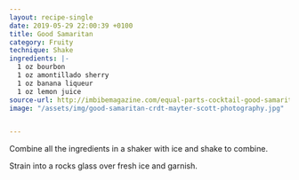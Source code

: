 ```yaml
---
layout: recipe-single
date: 2019-05-29 22:00:39 +0100
title: Good Samaritan
category: Fruity
technique: Shake
ingredients: |-
  1 oz bourbon
  1 oz amontillado sherry
  1 oz banana liqueur
  1 oz lemon juice
source-url: http://imbibemagazine.com/equal-parts-cocktail-good-samaritan/
image: "/assets/img/good-samaritan-crdt-mayter-scott-photography.jpg"


---
```

Combine all the ingredients in a shaker with ice and shake to combine.

Strain into a rocks glass over fresh ice and garnish.